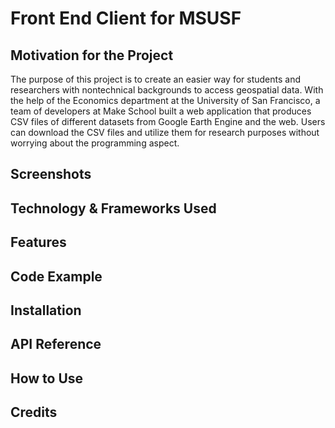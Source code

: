 # Front End Client for MSUSF

## Motivation for the Project
The purpose of this project is to create an easier way for students and researchers with nontechnical backgrounds to access geospatial data. With the help of the Economics department at the University of San Francisco, a team of developers at Make School built a web application that produces CSV files of different datasets from Google Earth Engine and the web. Users can download the CSV files and utilize them for research purposes without worrying about the programming aspect.

## Screenshots

## Technology & Frameworks Used

## Features

## Code Example

## Installation

## API Reference

## How to Use

## Credits
